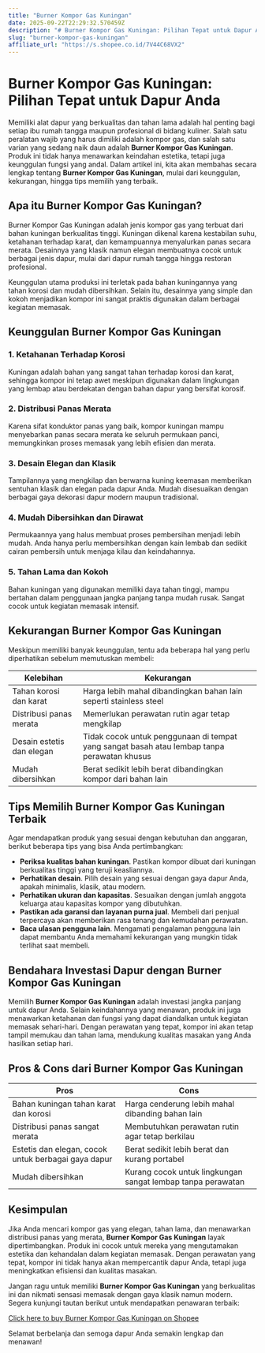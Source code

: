 ```yaml
---
title: "Burner Kompor Gas Kuningan"
date: 2025-09-22T22:29:32.570459Z
description: "# Burner Kompor Gas Kuningan: Pilihan Tepat untuk Dapur Anda..."
slug: "burner-kompor-gas-kuningan"
affiliate_url: "https://s.shopee.co.id/7V44C68VX2"
---
```

# Burner Kompor Gas Kuningan: Pilihan Tepat untuk Dapur Anda

Memiliki alat dapur yang berkualitas dan tahan lama adalah hal penting bagi setiap ibu rumah tangga maupun profesional di bidang kuliner. Salah satu peralatan wajib yang harus dimiliki adalah kompor gas, dan salah satu varian yang sedang naik daun adalah **Burner Kompor Gas Kuningan**. Produk ini tidak hanya menawarkan keindahan estetika, tetapi juga keunggulan fungsi yang andal. Dalam artikel ini, kita akan membahas secara lengkap tentang **Burner Kompor Gas Kuningan**, mulai dari keunggulan, kekurangan, hingga tips memilih yang terbaik.

## Apa itu Burner Kompor Gas Kuningan?

Burner Kompor Gas Kuningan adalah jenis kompor gas yang terbuat dari bahan kuningan berkualitas tinggi. Kuningan dikenal karena kestabilan suhu, ketahanan terhadap karat, dan kemampuannya menyalurkan panas secara merata. Desainnya yang klasik namun elegan membuatnya cocok untuk berbagai jenis dapur, mulai dari dapur rumah tangga hingga restoran profesional.  

Keunggulan utama produksi ini terletak pada bahan kuningannya yang tahan korosi dan mudah dibersihkan. Selain itu, desainnya yang simple dan kokoh menjadikan kompor ini sangat praktis digunakan dalam berbagai kegiatan memasak.

## Keunggulan Burner Kompor Gas Kuningan

### 1. Ketahanan Terhadap Korosi

Kuningan adalah bahan yang sangat tahan terhadap korosi dan karat, sehingga kompor ini tetap awet meskipun digunakan dalam lingkungan yang lembap atau berdekatan dengan bahan dapur yang bersifat korosif.

### 2. Distribusi Panas Merata

Karena sifat konduktor panas yang baik, kompor kuningan mampu menyebarkan panas secara merata ke seluruh permukaan panci, memungkinkan proses memasak yang lebih efisien dan merata.

### 3. Desain Elegan dan Klasik

Tampilannya yang mengkilap dan berwarna kuning keemasan memberikan sentuhan klasik dan elegan pada dapur Anda. Mudah disesuaikan dengan berbagai gaya dekorasi dapur modern maupun tradisional.

### 4. Mudah Dibersihkan dan Dirawat

Permukaannya yang halus membuat proses pembersihan menjadi lebih mudah. Anda hanya perlu membersihkan dengan kain lembab dan sedikit cairan pembersih untuk menjaga kilau dan keindahannya.

### 5. Tahan Lama dan Kokoh

Bahan kuningan yang digunakan memiliki daya tahan tinggi, mampu bertahan dalam penggunaan jangka panjang tanpa mudah rusak. Sangat cocok untuk kegiatan memasak intensif.

## Kekurangan Burner Kompor Gas Kuningan

Meskipun memiliki banyak keunggulan, tentu ada beberapa hal yang perlu diperhatikan sebelum memutuskan membeli:

| Kelebihan | Kekurangan |
| --- | --- |
| Tahan korosi dan karat | Harga lebih mahal dibandingkan bahan lain seperti stainless steel |
| Distribusi panas merata | Memerlukan perawatan rutin agar tetap mengkilap |
| Desain estetis dan elegan | Tidak cocok untuk penggunaan di tempat yang sangat basah atau lembap tanpa perawatan khusus |
| Mudah dibersihkan | Berat sedikit lebih berat dibandingkan kompor dari bahan lain |

## Tips Memilih Burner Kompor Gas Kuningan Terbaik

Agar mendapatkan produk yang sesuai dengan kebutuhan dan anggaran, berikut beberapa tips yang bisa Anda pertimbangkan:

- **Periksa kualitas bahan kuningan**. Pastikan kompor dibuat dari kuningan berkualitas tinggi yang teruji keasliannya.
- **Perhatikan desain**. Pilih desain yang sesuai dengan gaya dapur Anda, apakah minimalis, klasik, atau modern.
- **Perhatikan ukuran dan kapasitas**. Sesuaikan dengan jumlah anggota keluarga atau kapasitas kompor yang dibutuhkan.
- **Pastikan ada garansi dan layanan purna jual**. Membeli dari penjual terpercaya akan memberikan rasa tenang dan kemudahan perawatan.
- **Baca ulasan pengguna lain**. Mengamati pengalaman pengguna lain dapat membantu Anda memahami kekurangan yang mungkin tidak terlihat saat membeli.

## Bendahara Investasi Dapur dengan Burner Kompor Gas Kuningan

Memilih **Burner Kompor Gas Kuningan** adalah investasi jangka panjang untuk dapur Anda. Selain keindahannya yang menawan, produk ini juga menawarkan ketahanan dan fungsi yang dapat diandalkan untuk kegiatan memasak sehari-hari. Dengan perawatan yang tepat, kompor ini akan tetap tampil memukau dan tahan lama, mendukung kualitas masakan yang Anda hasilkan setiap hari.

## Pros & Cons dari Burner Kompor Gas Kuningan

| **Pros** | **Cons** |
| --- | --- |
| Bahan kuningan tahan karat dan korosi | Harga cenderung lebih mahal dibanding bahan lain |
| Distribusi panas sangat merata | Membutuhkan perawatan rutin agar tetap berkilau |
| Estetis dan elegan, cocok untuk berbagai gaya dapur | Berat sedikit lebih berat dan kurang portabel |
| Mudah dibersihkan | Kurang cocok untuk lingkungan sangat lembap tanpa perawatan |

## Kesimpulan

Jika Anda mencari kompor gas yang elegan, tahan lama, dan menawarkan distribusi panas yang merata, **Burner Kompor Gas Kuningan** layak dipertimbangkan. Produk ini cocok untuk mereka yang mengutamakan estetika dan kehandalan dalam kegiatan memasak. Dengan perawatan yang tepat, kompor ini tidak hanya akan mempercantik dapur Anda, tetapi juga meningkatkan efisiensi dan kualitas masakan.

Jangan ragu untuk memiliki **Burner Kompor Gas Kuningan** yang berkualitas ini dan nikmati sensasi memasak dengan gaya klasik namun modern. Segera kunjungi tautan berikut untuk mendapatkan penawaran terbaik:  

[Click here to buy Burner Kompor Gas Kuningan on Shopee](https://s.shopee.co.id/7V44C68VX2)  

Selamat berbelanja dan semoga dapur Anda semakin lengkap dan menawan!